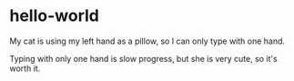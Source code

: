 # hello-world
My cat is using my left hand as a pillow, so I can only type with one hand.

Typing with only one hand is slow progress, but she is very cute, so it's worth it.
